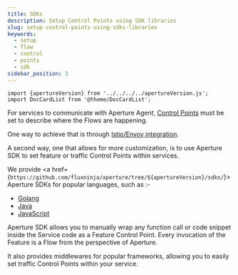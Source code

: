 ```yaml
---
title: SDKs
description: Setup Control Points using SDK libraries
slug: setup-control-points-using-sdks-libraries
keywords:
  - setup
  - flow
  - control
  - points
  - sdk
sidebar_position: 3
---
```


```mdx-code-block
import {apertureVersion} from '../../../../apertureVersion.js';
import DocCardList from '@theme/DocCardList';
```

For services to communicate with Aperture Agent, [Control Points][flow-control]
must be set to describe where the Flows are happening.

One way to achieve that is through [Istio/Envoy integration][istio].

A second way, one that allows for more customization, is to use Aperture SDK to
set feature or traffic Control Points within services.

We provide <a
href={`https://github.com/fluxninja/aperture/tree/${apertureVersion}/sdks/`}>Aperture
SDKs</a> for popular languages, such as :-

- [Golang][golang]
- [Java][java]
- [JavaScript][javascript]

Aperture SDK allows you to manually wrap any function call or code snippet
inside the Service code as a Feature Control Point. Every invocation of the
Feature is a Flow from the perspective of Aperture.

It also provides middlewares for popular frameworks, allowing you to easily set
traffic Control Points within your service.

<DocCardList />

[flow-control]: /concepts/integrations/flow-control/flow-control.md
[istio]: /get-started/integrations/flow-control/envoy/istio.md
[golang]: ./go/manual.md
[java]: ./java/manual.md
[javascript]: ./javascript/manual.md
